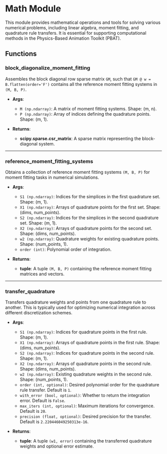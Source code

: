 # Math Module

This module provides mathematical operations and tools for solving various numerical problems, including linear algebra, moment fitting, and quadrature rule transfers. It is essential for supporting computational methods in the Physics-Based Animation Toolkit (PBAT).

## Functions

### **block_diagonalize_moment_fitting**

Assembles the block diagonal row sparse matrix `GM`, such that `GM @ w = B.flatten(order='F')` contains all the reference moment fitting systems in `(M, B, P)`.

- **Args**:
  - `M (np.ndarray)`: A matrix of moment fitting systems. Shape: (m, n).
  - `P (np.ndarray)`: Array of indices defining the quadrature points. Shape: (m, 1).

- **Returns**:
  - **scipy.sparse.csr_matrix**: A sparse matrix representing the block-diagonal system.

---

### **reference_moment_fitting_systems**

Obtains a collection of reference moment fitting systems `(M, B, P)` for moment fitting tasks in numerical simulations.

- **Args**:
  - `S1 (np.ndarray)`: Indices for the simplices in the first quadrature set. Shape: (m, 1).
  - `X1 (np.ndarray)`: Arrays of quadrature points for the first set. Shape: (dims, num_points).
  - `S2 (np.ndarray)`: Indices for the simplices in the second quadrature set. Shape: (m, 1).
  - `X2 (np.ndarray)`: Arrays of quadrature points for the second set. Shape: (dims, num_points).
  - `w2 (np.ndarray)`: Quadrature weights for existing quadrature points. Shape: (num_points, 1).
  - `order (int)`: Polynomial order of integration.

- **Returns**:
  - **tuple**: A tuple `(M, B, P)` containing the reference moment fitting matrices and vectors.

---

### **transfer_quadrature**

Transfers quadrature weights and points from one quadrature rule to another. This is typically used for optimizing numerical integration across different discretization schemes.

- **Args**:
  - `S1 (np.ndarray)`: Indices for quadrature points in the first rule. Shape: (m, 1).
  - `X1 (np.ndarray)`: Arrays of quadrature points in the first rule. Shape: (dims, num_points).
  - `S2 (np.ndarray)`: Indices for quadrature points in the second rule. Shape: (m, 1).
  - `X2 (np.ndarray)`: Arrays of quadrature points in the second rule. Shape: (dims, num_points).
  - `w2 (np.ndarray)`: Existing quadrature weights in the second rule. Shape: (num_points, 1).
  - `order (int, optional)`: Desired polynomial order for the quadrature rule transfer. Default is `1`.
  - `with_error (bool, optional)`: Whether to return the integration error. Default is `False`.
  - `max_iters (int, optional)`: Maximum iterations for convergence. Default is `20`.
  - `precision (float, optional)`: Desired precision for the transfer. Default is `2.220446049250313e-16`.

- **Returns**:
  - **tuple**: A tuple `(w1, error)` containing the transferred quadrature weights and optional error estimate.